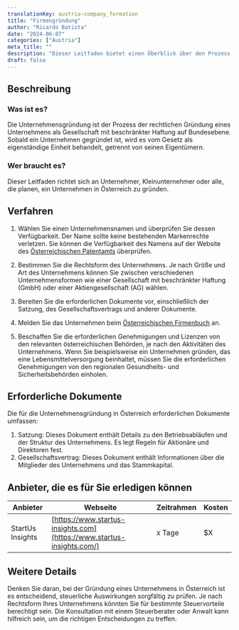 ```yaml
---
translationKey: austria-company_formation
title: "Firmengründung"
author: "Ricardo Batista"
date: "2024-06-07"
categories: ["Austria"]
meta_title: ""
description: "Dieser Leitfaden bietet einen Überblick über den Prozess und die Anforderungen im Zusammenhang mit der Gründung eines Unternehmens in Österreich."
draft: false
---
```


## Beschreibung
### Was ist es?
Die Unternehmensgründung ist der Prozess der rechtlichen Gründung eines Unternehmens als Gesellschaft mit beschränkter Haftung auf Bundesebene. Sobald ein Unternehmen gegründet ist, wird es vom Gesetz als eigenständige Einheit behandelt, getrennt von seinen Eigentümern.

### Wer braucht es?
Dieser Leitfaden richtet sich an Unternehmer, Kleinunternehmer oder alle, die planen, ein Unternehmen in Österreich zu gründen.

## Verfahren
1. Wählen Sie einen Unternehmensnamen und überprüfen Sie dessen Verfügbarkeit. Der Name sollte keine bestehenden Markenrechte verletzen. Sie können die Verfügbarkeit des Namens auf der Website des [Österreichischen Patentamts](https://www.patentamt.at/) überprüfen.

2. Bestimmen Sie die Rechtsform des Unternehmens. Je nach Größe und Art des Unternehmens können Sie zwischen verschiedenen Unternehmensformen wie einer Gesellschaft mit beschränkter Haftung (GmbH) oder einer Aktiengesellschaft (AG) wählen.

3. Bereiten Sie die erforderlichen Dokumente vor, einschließlich der Satzung, des Gesellschaftsvertrags und anderer Dokumente.

4. Melden Sie das Unternehmen beim [Österreichischen Firmenbuch](https://www.justiz.gv.at/web2013/html/default/2c9484852308c2a601240b73af3c13a8.de.html) an.

5. Beschaffen Sie die erforderlichen Genehmigungen und Lizenzen von den relevanten österreichischen Behörden, je nach den Aktivitäten des Unternehmens. Wenn Sie beispielsweise ein Unternehmen gründen, das eine Lebensmittelversorgung beinhaltet, müssen Sie die erforderlichen Genehmigungen von den regionalen Gesundheits- und Sicherheitsbehörden einholen.

## Erforderliche Dokumente
Die für die Unternehmensgründung in Österreich erforderlichen Dokumente umfassen:
1. Satzung: Dieses Dokument enthält Details zu den Betriebsabläufen und der Struktur des Unternehmens. Es legt Regeln für Aktionäre und Direktoren fest.
2. Gesellschaftsvertrag: Dieses Dokument enthält Informationen über die Mitglieder des Unternehmens und das Stammkapital.

## Anbieter, die es für Sie erledigen können

| Anbieter         |  Webseite         | Zeitrahmen  | Kosten |
| ---------------- | ----------------- | ----------  | ------ |
| StartUs Insights | [https://www.startus-insights.com](https://www.startus-insights.com/) | x Tage | $X |

## Weitere Details
Denken Sie daran, bei der Gründung eines Unternehmens in Österreich ist es entscheidend, steuerliche Auswirkungen sorgfältig zu prüfen. Je nach Rechtsform Ihres Unternehmens könnten Sie für bestimmte Steuervorteile berechtigt sein. Die Konsultation mit einem Steuerberater oder Anwalt kann hilfreich sein, um die richtigen Entscheidungen zu treffen.